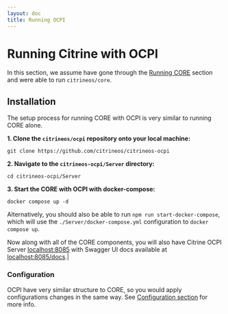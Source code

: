 ```yaml
---
layout: doc
title: Running OCPI
---
```


# Running Citrine with OCPI
In this section, we assume have gone through the [Running CORE](getting-started.md) section and were able 
to run `citrineos/core`. 

## Installation
The setup process for running CORE with OCPI is very similar to running CORE alone.

**1. Clone the `citrineos/ocpi` repository onto your local machine:**

    git clone https://github.com/citrineos/citrineos-ocpi

**2. Navigate to the `citrineos-ocpi/Server` directory:**

    cd citrineos-ocpi/Server

**3. Start the CORE with OCPI with docker-compose:**

    docker compose up -d

Alternatively, you should also be able to run `npm run start-docker-compose`, which will use the 
`./Server/docker-compose.yml` configuration to `docker compose up`.

Now along with all of the CORE components, you will also have Citrine OCPI Server [localhost:8085](http://localhost:8085) with Swagger UI docs available at [localhost:8085/docs](http://localhost:8085/docs).|

### Configuration

OCPI have very similar structure to CORE, so you would apply configurations changes in the same way. See 
[Configuration section](getting-started.md/#configuration) for more info.
